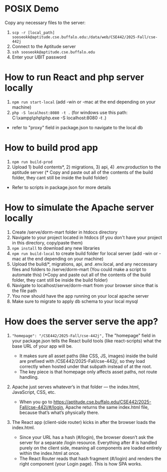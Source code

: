 # POSIX Demo
Copy any necessary files to the server:
1) `scp -r [local_path] sooseokk@aptitude.cse.buffalo.edu:/data/web/CSE442/2025-Fall/cse-442j`
2) Connect to the Aptitude server
3) `ssh sooseokk@aptitude.cse.buffalo.edu`
4) Enter your UBIT password

# How to run React and php server locally
1. `npm run start-local` (add -win or -mac at the end depending on your machine)
2. `php -S localhost:8080 -t .`  (for windows use this path: C:\xampp\php\php.exe -S localhost:8080 -t .)
- refer to "proxy" field in package.json to navigate to the local db

# How to build prod app
1. `npm run build-prod` 
2. Upload 1) build contents*, 2) migrations, 3) api, 4) .env.production to the aptitude server
(* Copy and paste out all of the contents of the build folder, they cant still be inside the build folder)
- Refer to scripts in package.json for more details 

# How to simulate the Apache server locally
1. Create /serve/dorm-mart folder in htdocs directory
2. Navigate to your project located in htdocs (if you don't have your project in this directory, copy/paste them)
3. `npm install` to download any new libraries
4. `npm run build-local` to create build folder for local server (add -win or -mac at the end depending on your machine)
5. Upload the build/*, migrations, api, and .env.local, and any neccessary files and folders to /serve/dorm-mart 
(You could make a script to automate this)
(*Copy and paste out all of the contents of the build folder, they cant still be inside the build folder)
6. Navigate to localhost/serve/dorm-mart from your browser since that is the file path
7. You now should have the app running on your local apache server
8. Make sure to migrate to apply db schema to your local mysql

# How does the server serve the app?
1. `"homepage": "/CSE442/2025-Fall/cse-442j",`
The "homepage" field in your package.json tells the React build tools (like react-scripts) what the base URL of your app will be.
    - It makes sure all asset paths (like CSS, JS, images) inside the build are prefixed with /CSE442/2025-Fall/cse-442j/, so they load correctly when hosted under that subpath instead of at the root.
    - The key piece is that homepage only affects asset paths, not route handling.

2. Apache just serves whatever’s in that folder — the index.html, JavaScript, CSS, etc.
    - When you go to https://aptitude.cse.buffalo.edu/CSE442/2025-Fall/cse-442j/#/login, Apache returns the same index.html file, because that’s what’s physically there.

3. The React app (client-side router) kicks in after the browser loads the index.html.
    - Since your URL has a hash (#/login), the browser doesn’t ask the server for a separate /login resource. Everything after # is handled purely on the client side, meaning all components are loaded entirely within the index.html at once.
    - The React Router reads that hash fragment (#/login) and renders the right component (your Login page). This is how SPA works.



